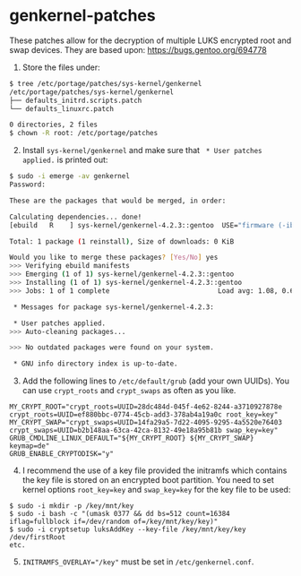 # genkernel-patches

These patches allow for the decryption of multiple LUKS encrypted root and swap devices. They are based upon:
https://bugs.gentoo.org/694778

  1. Store the files under:

```bash
$ tree /etc/portage/patches/sys-kernel/genkernel
/etc/portage/patches/sys-kernel/genkernel
├── defaults_initrd.scripts.patch
└── defaults_linuxrc.patch

0 directories, 2 files
$ chown -R root: /etc/portage/patches
```

  2. Install `sys-kernel/genkernel` and make sure that ` * User patches applied.` is printed out:

```bash
$ sudo -i emerge -av genkernel
Password: 

These are the packages that would be merged, in order:

Calculating dependencies... done!
[ebuild   R    ] sys-kernel/genkernel-4.2.3::gentoo  USE="firmware (-ibm)" PYTHON_SINGLE_TARGET="python3_9 (-python3_10) -python3_8" 0 KiB

Total: 1 package (1 reinstall), Size of downloads: 0 KiB

Would you like to merge these packages? [Yes/No] yes
>>> Verifying ebuild manifests
>>> Emerging (1 of 1) sys-kernel/genkernel-4.2.3::gentoo
>>> Installing (1 of 1) sys-kernel/genkernel-4.2.3::gentoo
>>> Jobs: 1 of 1 complete                           Load avg: 1.08, 0.63, 0.42

 * Messages for package sys-kernel/genkernel-4.2.3:

 * User patches applied.
>>> Auto-cleaning packages...

>>> No outdated packages were found on your system.

 * GNU info directory index is up-to-date.
```

  3. Add the following lines to `/etc/default/grub` (add your own UUIDs). You can use `crypt_roots` and `crypt_swaps` as often as you like.

```
MY_CRYPT_ROOT="crypt_roots=UUID=28dc484d-045f-4e62-8244-a3710927878e crypt_roots=UUID=ef880bbc-0774-45cb-add3-378ab4a19a0c root_key=key"
MY_CRYPT_SWAP="crypt_swaps=UUID=14fa29a5-7d22-4095-9295-4a5520e76403 crypt_swaps=UUID=b2b148aa-63ca-42ca-8132-49e18a95b81b swap_key=key"
GRUB_CMDLINE_LINUX_DEFAULT="${MY_CRYPT_ROOT} ${MY_CRYPT_SWAP} keymap=de"
GRUB_ENABLE_CRYPTODISK="y"
```

  4. I recommend the use of a key file provided the initramfs which contains the key file is stored on an encrypted boot partition. You need to set kernel options `root_key=key` and `swap_key=key` for the key file to be used:

```
$ sudo -i mkdir -p /key/mnt/key
$ sudo -i bash -c "(umask 0377 && dd bs=512 count=16384 iflag=fullblock if=/dev/random of=/key/mnt/key/key)"
$ sudo -i cryptsetup luksAddKey --key-file /key/mnt/key/key /dev/firstRoot
etc.
```
  5. `INITRAMFS_OVERLAY="/key"` must be set in `/etc/genkernel.conf`.
